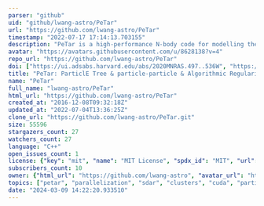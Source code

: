 ```yaml
---
parser: "github"
uid: "github/lwang-astro/PeTar"
url: "https://github.com/lwang-astro/PeTar"
timestamp: "2022-07-17 17:14:13.703155"
description: "PeTar is a high-performance N-body code for modelling the evolution of star clusters and tidal streams, including the effect of galactic potential, dynamics of binary and hierarchical system, single and binary stellar evolution."
avatar: "https://avatars.githubusercontent.com/u/8628138?v=4"
repo_url: "https://github.com/lwang-astro/PeTar"
doi: ["https://ui.adsabs.harvard.edu/abs/2020MNRAS.497..536W", "https://ui.adsabs.harvard.edu/abs/2020ascl.soft07005W/abstract"]
title: "PeTar: ParticlE Tree & particle-particle & Algorithmic Regularization code for simulating massive star clusters"
name: "PeTar"
full_name: "lwang-astro/PeTar"
html_url: "https://github.com/lwang-astro/PeTar"
created_at: "2016-12-08T09:32:18Z"
updated_at: "2022-07-04T13:36:25Z"
clone_url: "https://github.com/lwang-astro/PeTar.git"
size: 55596
stargazers_count: 27
watchers_count: 27
language: "C++"
open_issues_count: 1
license: {"key": "mit", "name": "MIT License", "spdx_id": "MIT", "url": "https://api.github.com/licenses/mit", "node_id": "MDc6TGljZW5zZTEz"}
subscribers_count: 10
owner: {"html_url": "https://github.com/lwang-astro", "avatar_url": "https://avatars.githubusercontent.com/u/8628138?v=4", "login": "lwang-astro", "type": "User"}
topics: ["petar", "parallelization", "sdar", "clusters", "cuda", "particle-data", "particles", "fdps"]
date: "2024-03-09 14:22:20.933510"
---
```

